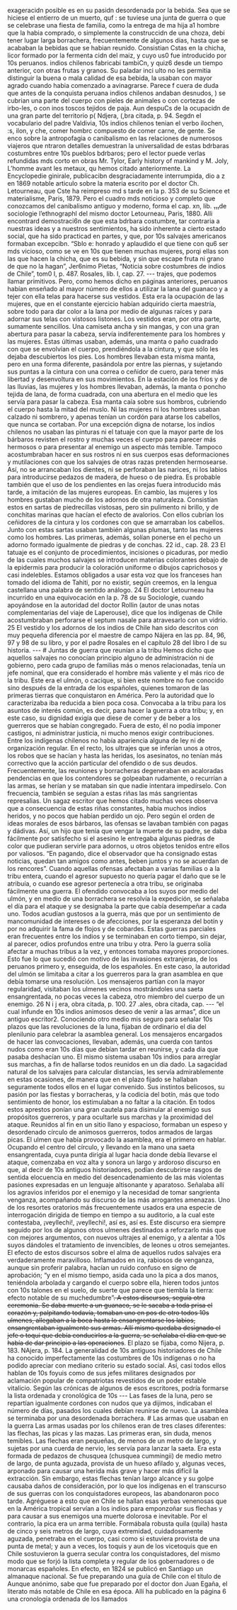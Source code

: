exageracidn posible es en su pasidn desordenada por la bebida. Sea que se hiciese el entierro de un muerto, quf : se tuviese una junta de guerra o que se celebrase una fiesta de familia, como la entrega de ma hija a1 hombre que la habia comprado, o simplemente la construccidn de una choza, debi tener lugar larga borrachera, frecuentemente de algunos dias, hasta que se acababan la bebidas que se habian reunido. Consistian Cstas en la chicha, licor formado por la fermenta cidn del maiz, y cuyo us0 fue introducido por 10s peruanos. indios chilenos fabricabi tambiCn, y quiz6 desde un tiempo anterior, con otras frutas y granos. Su paladar inci ulto no les permitia distinguir la buena o mala calidad de esa bebida, la usaban con mayor agrado cuando habia comenzado a avinagrarse. Parece f cuera de duda que antes de la conquista peruana indios chilenos andaban desnudos, ) se cubrian una parte del cuerpo con pieles de animales o con cortezas de irbo-les, o con inos toscos tejidos de paja. Aun despuCs de la ocupacidn de una gran parte del territorio p( Ndjera, (,bra citada, p. 94. Segdn el vocabulario del padre Valdivia, 10s indios chilenos tenian el verbo ilochen, :s, ilon, y che, comer hombrc compuesto de comer carne, de gente. Se enco sobre la antropofagia o canibalismo en las relaciones de numerosos viajeros que ntraron detalles demuestran la universalidad de estas bdrbaras costumbres entre 10s pueblos bdrbaros; pero el lector puede verlas refundidas mds corto en obras Mr. Tylor, Early history of mankind y M. Joly, L’homme avant les metaux, qu hemos citado anteriormente. La Encyclopedie ginirale, publicacibn desgraciadamente interrumpida, dio a z en 1869 notable articulo sobre la materia escrito por el doctor Ch. Letourneau, que Cste ha reimpreso md s tarde en la p. 353 de su Science et materialisme, Paris, 1879. Pero el cuadro mds noticioso y completo que conozcamos del canibalismo antiguo y moderno, forma el cap. xn, lib. ₁₁₁de sociologie l’ethnographl del mismo doctor Letourneau, Paris, 1880. Alli encontrard demostraci6n de que esta bdrbara costumbre, tar contraria a nuestras ideas y a nuestros sentimientos, ha sido inherente a cierto estado social, que ha sido practicad en partes, y que, por 10s salvajes americanos formaban excepcibn. “Sblo e: honrado y aplaudido el que tiene con qu6 ser mds vicioso, como se ve en 10s que tienen muchas mujeres, porqi ellas son las que hacen la chicha, que es su bebida, y sin que escape fruta ni grano de que no la hagan”, Jer6nimo Pietas, “Noticia sobre costumbres de indios de Chile”, tom0 I, p. 487. Rosales, lib. I, cap. 27. --- trajes, que podemos llamar primitivos. Pero, como hemos dicho en páginas anteriores, peruanos habían enseñado al mayor número de ellos a utilizar la lana del guanaco y a tejer con ella telas para hacerse sus vestidos. Esta era la ocupación de las mujeres, que en el constante ejercicio habían adquirido cierta maestría, sobre todo para dar color a la lana por medio de algunas raíces y para adornar sus telas con vistosos listones. Los vestidos eran, por otra parte, sumamente sencillos. Una camiseta ancha y sin mangas, y con una gran abertura para pasar la cabeza, servía indiferentemente para los hombres y las mujeres. Estas últimas usaban, además, una manta o paño cuadrado con que se envolvían el cuerpo, prendiéndola a la cintura, y que sólo les dejaba descubiertos los pies. Los hombres llevaban esta misma manta, pero en una forma diferente, pasándola por entre las piernas, y sujetando sus puntas a la cintura con una correa o ceñidor de cuero, para tener más libertad y desenvoltura en sus movimientos. En la estación de los fríos y de las lluvias, las mujeres y los hombres llevaban, además, la manta o poncho tejida de lana, de forma cuadrada, con una abertura en el medio que les servía para pasar la cabeza. Esa manta caía sobre sus hombros, cubriendo el cuerpo hasta la mitad del muslo. Ni las mujeres ni los hombres usaban calzado ni sombrero, y apenas tenían un cordón para atarse los cabellos, que nunca se cortaban. Por una excepción digna de notarse, los indios chilenos no usaban las pinturas ni el tatuaje con que la mayor parte de los bárbaros revisten el rostro y muchas veces el cuerpo para parecer más hermosos o para presentar al enemigo un aspecto más temible. Tampoco acostumbraban hacer en sus rostros ni en sus cuerpos esas deformaciones y mutilaciones con que los salvajes de otras razas pretenden hermosearse. Así, no se arrancaban los dientes, ni se perforaban las narices, ni los labios para introducirse pedazos de madera, de hueso o de piedra. Es probable también que el uso de los pendientes en las orejas fuera introducido más tarde, a imitación de las mujeres europeas. En cambio, las mujeres y los hombres gustaban mucho de los adornos de otra naturaleza. Consistían estos en sartas de piedrecillas vistosas, pero sin pulimento ni brillo, y de conchitas marinas que hacían el efecto de avalorios. Con ellos cubrían los ceñidores de la cintura y los cordones con que se amarraban los cabellos. Junto con estas sartas usaban también algunas plumas, tanto las mujeres como los hombres. Las primeras, además, solían ponerse en el pecho un adorno formado igualmente de piedras y de conchas. 22 id., cap. 28. 23 El tatuaje es el conjunto de procedimientos, incisiones o picaduras, por medio de las cuales muchos salvajes se introducen materias colorantes debajo de la epidermis para producir la coloración uniforme o dibujos caprichosos y casi indelebles. Estamos obligados a usar esta voz que los franceses han tomado del idioma de Tahiti, por no existir, según creemos, en la lengua castellana una palabra de sentido análogo. 24 El doctor Letourneau ha incurrido en una equivocación en la p. 78 de su Sociologie, cuando apoyándose en la autoridad del doctor Rollin (autor de unas notas complementarias del viaje de Laperouse), dice que los indígenas de Chile acostumbraban perforarse el septum nasale para atravesarlo con un vidrio. 25 El vestido y los adornos de los indios de Chile han sido descritos con muy pequeña diferencia por el maestre de campo Nájera en las pp. 84, 96, 97 y 98 de su libro, y por el padre Rosales en el capítulo 28 del libro I de su historia. --- # Juntas de guerra que reunían a la tribu Hemos dicho que aquellos salvajes no conocían principio alguno de administración ni de gobierno, pero cada grupo de familias más o menos relacionadas, tenía un jefe nominal, que era considerado el hombre más valiente y el más rico de la tribu. Este era el ulmón, o cacique, si bien este nombre no fue conocido sino después de la entrada de los españoles, quienes tomaron de las primeras tierras que conquistaron en América. Pero la autoridad que lo caracterizaba iba reducida a bien poca cosa. Convocaba a la tribu para los asuntos de interés común, es decir, para hacer la guerra a otra tribu; y, en este caso, su dignidad exigía que diese de comer y de beber a los guerreros que se habían congregado. Fuera de esto, él no podía imponer castigos, ni administrar justicia, ni mucho menos exigir contribuciones. Entre los indígenas chilenos no había apariencia alguna de ley ni de organización regular. En el recto, los ultrajes que se inferían unos a otros, los robos que se hacían y hasta las heridas, los asesinatos, no tenían más correctivo que la acción particular del ofendido o de sus deudos. Frecuentemente, las reuniones y borracheras degeneraban en acaloradas pendencias en que los contendores se golpeaban rudamente, o recurrían a las armas, se herían y se mataban sin que nadie intentara impedírselo. Con frecuencia, también se seguían a estas riñas las más sangrientas represalias. Un sagaz escritor que hemos citado muchas veces observa que a consecuencia de estas riñas constantes, había muchos indios heridos, y no pocos que habían perdido un ojo. Pero según el orden de ideas morales de esos bárbaros, las ofensas se lavaban también con pagas y dádivas. Así, un hijo que tenía que vengar la muerte de su padre, se daba fácilmente por satisfecho si el asesino le entregaba algunas piedras de color que pudieran servirle para adornos, u otros objetos tenidos entre ellos por valiosos. “En pagando, dice el observador que ha consignado estas noticias, quedan tan amigos como antes, beben juntos y no se acuerdan de los rencores”. Cuando aquellas ofensas afectaban a varias familias o a la tribu entera, cuando el agresor supuesto no quería pagar el daño que se le atribuía, o cuando ese agresor pertenecía a otra tribu, se originaba fácilmente una guerra. El ofendido convocaba a los suyos por medio del ulmón, y en medio de una borrachera se resolvía la expedición, se señalaba el día para el ataque y se designaba la parte que cabía desempeñar a cada uno. Todos acudían gustosos a la guerra, más que por un sentimiento de mancomunidad de intereses o de afecciones, por la esperanza del botín y por no adquirir la fama de flojos y de cobardes. Estas guerras parciales eran frecuentes entre los indios y se terminaban en corto tiempo, sin dejar, al parecer, odios profundos entre una tribu y otra. Pero la guerra solía afectar a muchas tribus a la vez, y entonces tomaba mayores proporciones. Esto fue lo que sucedió con motivo de las invasiones extranjeras, de los peruanos primero y, enseguida, de los españoles. En este caso, la autoridad del ulmón se limitaba a citar a los guerreros para la gran asamblea en que debía tomarse una resolución. Los mensajeros partían con la mayor regularidad, visitaban los ulmenes vecinos mostrándoles una saeta ensangrentada, no pocas veces la cabeza, otro miembro del cuerpo de un enemigo. 26 N i j era, obra citada, p. 100. 27 .ales, obra citada, cap. --- “el cual infunde en 10s indios animosos deseo de venir a las armas”, dice un antiguo escritor2. Conociendo otro medio mis seguro para señalar 10s plazos que las revoluciones de la luna, fijaban de ordinario el dia del plenilunio para celebrar la asamblea general. Los mensajeros encargados de hacer las convocaciones, llevaban, además, una cuerda con tantos nudos como eran 10s días que debían tardar en reunirse, y cada día que pasaba deshacían uno. El mismo sistema usaban 10s indios para arreglar sus marchas, a fin de hallarse todos reunidos en un dia dado. La sagacidad natural de los salvajes para calcular distancias, les servía admirablemente en estas ocasiones, de manera que en el plazo fijado se hallaban seguramente todos ellos en el lugar convenido. Sus instintos belicosos, su pasión por las fiestas y borracheras, y la codicia del botín, más que todo sentimiento de honor, los estimulaban a no faltar a la citación. En todos estos aprestos ponían una gran cautela para disimular al enemigo sus propósitos guerreros, y para ocultarle sus marchas y la proximidad del ataque. Reunidos al fin en un sitio llano y espacioso, formaban un espeso y desordenado círculo de animosos guerreros, todos armados de largas picas. El ulmen que había provocado la asamblea, era el primero en hablar. Ocupando el centro del círculo, y llevando en la mano una saeta ensangrentada, cuya punta dirigía al lugar hacia donde debía llevarse el ataque, comenzaba en voz alta y sonora un largo y ardoroso discurso en que, al decir de 10s antiguos historiadores, podían descubrirse rasgos de sentida elocuencia en medio del desencadenamiento de las más violentas pasiones expresadas en un lenguaje altisonante y aparatoso. Señalaba allí los agravios inferidos por el enemigo y la necesidad de tomar sangrienta venganza, acompañando su discurso de las más arrogantes amenazas. Uno de los resortes oratorios más frecuentemente usados era una especie de interrogación dirigida de tiempo en tiempo a su auditorio, a la cual este contestaba, ¡veyllechi!, ¡veyllechi!, así es, así es. Este discurso era siempre seguido por los de algunos otros ulmenes destinados a reforzarlo más que con mejores argumentos, con nuevos ultrajes al enemigo, y a alentar a 10s suyos dándoles el tratamiento de invencibles, de leones u otros semejantes. El efecto de estos discursos sobre el alma de aquellos rudos salvajes era verdaderamente maravilloso. Inflamados en ira, rabiosos de venganza, aunque sin proferir palabra, hacían un ruido confuso en signo de aprobación; “y en el mismo tiempo, asida cada uno la pica a dos manos, teniéndola arbolada y cargando el cuerpo sobre ella, hieren todos juntos con 10s talones en el suelo, de suerte que parece que tiembla la tierra: efecto notable de su muchedumbre”~~. A estos discursos, seguía otra ceremonia. Se daba muerte a un guanaco, se le sacaba a toda prisa el corazón y, palpitando todavía, tomaban uno en pos de otro todos 10s ulmenes, allegaban a la boca hasta lo ensangrentarse los labios, ensangrentaban igualmente sus armas. Allí mismo quedaba designado el jefe o toqui que debía conducirlos a la guerra, se señalaba el día en que se había de dar principio a las operaciones~~. El plazo se fijaba, como Nijera, p. 183. NAjera, p. 184. La generalidad de 10s antiguos historiadores de Chile ha conocido imperfectamente las costumbres de 10s indígenas o no ha podido apreciar con mediano criterio su estado social. Así, casi todos ellos hablan de 10s foyuis como de sus jefes militares designados por aclamación popular de compatriotas revestidos de un poder estable vitalicio. Según las crónicas de algunos de esos escritores, podría formarse la lista ordenada y cronológica de 10s --- Las fases de la luna, pero se repartían igualmente cordones con nudos que ya dijimos, indicaban el número de días, pasados los cuales debían reunirse de nuevo. La asamblea se terminaba por una desordenada borrachera. # Las armas que usaban en la guerra Las armas usadas por los chilenos eran de tres clases diferentes: las flechas, las picas y las mazas. Las primeras eran, sin duda, menos temibles. Las flechas eran pequeñas, de menos de un metro de largo, y sujetas por una cuerda de nervio, les servía para lanzar la saeta. Era esta formada de pedazos de chusquea (chusquea cummingii) de medio metro de largo, de punta aguzada, provista de un hueso afilado y, algunas veces, arponado para causar una herida más grave y hacer más difícil la extracción. Sin embargo, estas flechas tenían largo alcance y su golpe causaba daños de consideración, por lo que los indígenas en el transcurso de sus guerras con los conquistadores europeos, las abandonaron poco tarde. Agréguese a esto que en Chile se hallan esas yerbas venenosas que en la América tropical servían a los indios para emponzoñar sus flechas y para causar a sus enemigos una muerte dolorosa e inevitable. Por el contrario, la pica era un arma terrible. Formábala robusta quila (quila) hasta de cinco y seis metros de largo, cuya extremidad, cuidadosamente aguzada, penetraba en el cuerpo, casi como si estuviera provista de una punta de metal; y aun a veces, los toquis y aun de los vicetoquis que en Chile sostuvieron la guerra secular contra los conquistadores, del mismo modo que se forjó la lista completa y regular de los gobernadores o de monarcas españoles. En efecto, en 1824 se publicó en Santiago un almanaque nacional. Se fue preparando una guía de Chile con el título de Aunque anónimo, sabe que fue preparado por el doctor don Juan Egaña, el literato más notable de Chile en esa época. Allí ha publicado en la página 6 una cronología ordenada de los llamados